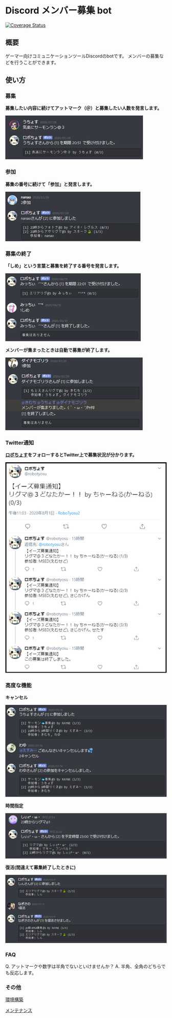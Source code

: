 # Discord メンバー募集 bot

[![Coverage Status](https://coveralls.io/repos/github/utyosu/discord-recruitment-bot/badge.svg?branch=master)](https://coveralls.io/github/utyosu/discord-recruitment-bot?branch=master)

## 概要

ゲーマー向けコミュニケーションツールDiscordのbotです。
メンバーの募集などを行うことができます。

## 使い方

### 募集

**募集したい内容に続けてアットマーク（＠）と募集したい人数を発言します。**

![recruitment](https://github.com/utyosu/discord-recruitment-bot/blob/master/github_assets/images/recruit.png?raw=true)

### 参加

**募集の番号に続けて「参加」と発言します。**

![join](https://github.com/utyosu/discord-recruitment-bot/blob/master/github_assets/images/join.png?raw=true)

### 募集の終了

**「しめ」という言葉と募集を終了する番号を発言します。**

![close](https://github.com/utyosu/discord-recruitment-bot/blob/master/github_assets/images/close.png?raw=true)

**メンバーが集まったときは自動で募集が終了します。**

![auto_close](https://github.com/utyosu/discord-recruitment-bot/blob/master/github_assets/images/auto_close.png?raw=true)

### Twitter通知

**[ロボちょす](https://twitter.com/robotyosu)をフォローするとTwitter上で募集状況が分かります。**

![twitter](https://github.com/utyosu/discord-recruitment-bot/blob/master/github_assets/images/twitter.png?raw=true)

### 高度な機能

**キャンセル**

![cancel](https://github.com/utyosu/discord-recruitment-bot/blob/master/github_assets/images/cancel.png?raw=true)

**時間指定**

![reserve](https://github.com/utyosu/discord-recruitment-bot/blob/master/github_assets/images/reserve.png?raw=true)

**復活(間違えて募集終了したときに)**

![resurrection](https://github.com/utyosu/discord-recruitment-bot/blob/master/github_assets/images/resurrection.png?raw=true)

### FAQ

Q. アットマークや数字は半角でないといけませんか？
A. 半角、全角のどちらでも反応します。

### その他

[環境構築](https://github.com/utyosu/provisioning)

[メンテナンス](https://github.com/utyosu/discord-recruitment-bot/blob/master/MAINTENANCE.md)
